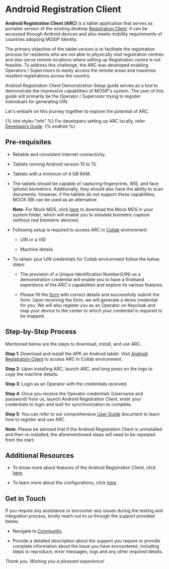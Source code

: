 # Android Registration Client

**Android Registration Client (ARC)** is a tablet application that serves as portable version of the existing desktop [Registration Client](https://docs.mosip.io/1.2.0/modules/registration-client). It can be accessed through Android devices and also meets mobility requirements of countries adopting MOSIP Identity.

The primary objective of the tablet version is to facilitate the registration process for residents who are not able to physically visit registration centres and also serve remote locations where setting up Registration centre is not feasible. To address this challenge, the ARC was developed enabling Operators / Supervisors to easily access the remote areas and maximise resident registrations across the country.

Android Registration Client Demonstration Setup guide serves as a tool to demonstrate the impressive capabilities of MOSIP's system. The user of this guide will primarily be the Operator / Supervisor trying to register individuals for generating UIN.

Let's embark on this journey together to explore the potential of ARC.

{% hint style="info" %}
For developers setting up ARC locally, refer [Developers Guide](https://docs.mosip.io/1.2.0/modules/android-registration-client/android-registration-client-developer-guide).
{% endhint %}

## Pre-requisites ##

* Reliable and consistent Internet connectivity.

* Tablets running Android version 10 to 13.

* Tablets with a minimum of 4 GB RAM.

* The tablets should be capable of capturing fingerprints, IRIS, and face (photo) biometrics. Additionally, they should also have the ability to scan documents. However, if the tablets do not support these capabilities, MOCK SBI can be used as an alternative.

   **Note**: For Mock MDS, click [here](https://drive.google.com/drive/folders/14q7E5pZtfj0eimF3JGzlVfU4eV-MRPCQ) to download the Mock MDS in your system folder, which will enable you to simulate biometric capture (without real biometric devices).

* Following setup is required to access ARC in [Collab](https://collab.mosip.net/) environment:

   * UIN or a VID

   * Machine details
     
* To obtain your UIN credentials for Collab environment follow the below steps:

   * The provision of a Unique Identification Number(UIN) as a demonstration credential will enable you to have a firsthand experience of the ARC's capabilities and explore its various features.

   * Please fill the [form](https://docs.google.com/forms/d/e/1FAIpQLScq-HoYkbx37iKtm_v17dn8UZTih-Xv_P93Ew3GEl8H-vH-qA/viewform) with correct details and successfully submit the form. Upon receiving the form, we will generate a demo credential for you. We will also register you as an Operator on Keycloak and map your device to the center to which your credential is required to be mapped.

## Step-by-Step Process ##

Mentioned below are the steps to download, install, and use ARC.

  **Step 1**: Download and install the APK on Android tablet. Visit [Android Registration Client](https://collab.mosip.net/#/dashboard) to access ARC in Collab environment.
  
   **Step 2**: Upon installing ARC, launch ARC, and long press on the logo to copy the machine details.

   **Step 3**: Login as an Operator with the credentials received.

   **Step 4**: Once you receive the Operator credentials (Username and password) from us, launch Android Registration Client, enter your credentials to login and wait for 
     synchronization to complete.

   **Step 5**: You can refer to our comprehensive [User Guide](https://docs.mosip.io/1.2.0/modules/android-registration-client/android-registration-client-user-guide) document to learn how to register and use ARC.

**Note**: Please be advised that if the Android Registration Client is uninstalled and then re-installed, the aforementioned steps will need to be repeated from the start.

## Additional Resources ##

* To know more about features of the Android Registration Client, click [here](https://docs.mosip.io/1.2.0/modules/android-registration-client).

* To learn more about the configurations, click [here](https://docs.mosip.io/1.2.0/modules/android-registration-client/android-registration-client-configuration).
  
## Get in Touch ##

If you require any assistance or encounter any issues during the testing and integration process, kindly reach out to us through the support provided below.

* Navigate to [Community](https://community.mosip.io/).

* Provide a detailed description about the support you require or provide complete information about the issue you have encountered, including steps to reproduce, error messages, logs and any other required details.

*Thank you. Wishing you a pleasant experience!*


